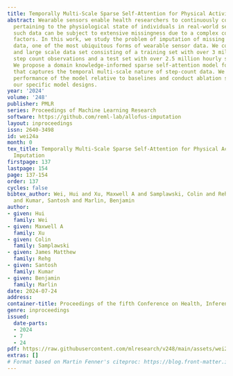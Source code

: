```yaml
---
title: Temporally Multi-Scale Sparse Self-Attention for Physical Activity Data Imputation
abstract: Wearable sensors enable health researchers to continuously collect data
  pertaining to the physiological state of individuals in real-world settings. However,
  such data can be subject to extensive missingness due to a complex combination of
  factors. In this work, we study the problem of imputation of missing step count
  data, one of the most ubiquitous forms of wearable sensor data. We construct a novel
  and large scale data set consisting of a training set with over 3 million hourly
  step count observations and a test set with over 2.5 million hourly step count observations.
  We propose a domain knowledge-informed sparse self-attention model for this task
  that captures the temporal multi-scale nature of step-count data. We assess the
  performance of the model relative to baselines and conduct ablation studies to verify
  our specific model designs.
year: '2024'
volume: '248'
publisher: PMLR
series: Proceedings of Machine Learning Research
software: https://github.com/reml-lab/allofus-imputation
layout: inproceedings
issn: 2640-3498
id: wei24a
month: 0
tex_title: Temporally Multi-Scale Sparse Self-Attention for Physical Activity Data
  Imputation
firstpage: 137
lastpage: 154
page: 137-154
order: 137
cycles: false
bibtex_author: Wei, Hui and Xu, Maxwell A and Samplawski, Colin and Rehg, James Matthew
  and Kumar, Santosh and Marlin, Benjamin
author:
- given: Hui
  family: Wei
- given: Maxwell A
  family: Xu
- given: Colin
  family: Samplawski
- given: James Matthew
  family: Rehg
- given: Santosh
  family: Kumar
- given: Benjamin
  family: Marlin
date: 2024-07-24
address:
container-title: Proceedings of the fifth Conference on Health, Inference, and Learning
genre: inproceedings
issued:
  date-parts:
  - 2024
  - 7
  - 24
pdf: https://raw.githubusercontent.com/mlresearch/v248/main/assets/wei24a/wei24a.pdf
extras: []
# Format based on Martin Fenner's citeproc: https://blog.front-matter.io/posts/citeproc-yaml-for-bibliographies/
---
```

